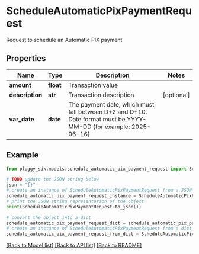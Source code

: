 # ScheduleAutomaticPixPaymentRequest

Request to schedule an Automatic PIX payment

## Properties

Name | Type | Description | Notes
------------ | ------------- | ------------- | -------------
**amount** | **float** | Transaction value | 
**description** | **str** | Transaction description | [optional] 
**var_date** | **date** | The payment date, which must fall between D+2 and D+10. Date format must be YYYY-MM-DD (for example: 2025-06-16) | 

## Example

```python
from pluggy_sdk.models.schedule_automatic_pix_payment_request import ScheduleAutomaticPixPaymentRequest

# TODO update the JSON string below
json = "{}"
# create an instance of ScheduleAutomaticPixPaymentRequest from a JSON string
schedule_automatic_pix_payment_request_instance = ScheduleAutomaticPixPaymentRequest.from_json(json)
# print the JSON string representation of the object
print(ScheduleAutomaticPixPaymentRequest.to_json())

# convert the object into a dict
schedule_automatic_pix_payment_request_dict = schedule_automatic_pix_payment_request_instance.to_dict()
# create an instance of ScheduleAutomaticPixPaymentRequest from a dict
schedule_automatic_pix_payment_request_from_dict = ScheduleAutomaticPixPaymentRequest.from_dict(schedule_automatic_pix_payment_request_dict)
```
[[Back to Model list]](../README.md#documentation-for-models) [[Back to API list]](../README.md#documentation-for-api-endpoints) [[Back to README]](../README.md)


